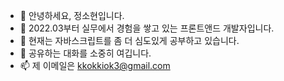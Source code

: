 - 👋 안녕하세요, 정소현입니다.
- 👀 2022.03부터 실무에서 경험을 쌓고 있는 프론트앤드 개발자입니다.
- 🌱 현재는 자바스크립트를 좀 더 심도있게 공부하고 있습니다. 
- 💞️ 공유하는 대화를 소중히 여깁니다.
- 📫 제 이메일은 kkokkiok3@gmail.com

<!---
kokiok3/kokiok3 is a ✨ special ✨ repository because its `README.md` (this file) appears on your GitHub profile.
You can click the Preview link to take a look at your changes.
--->
